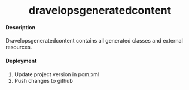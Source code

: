 <h1 align="center">dravelopsgeneratedcontent</h1>

#### Description
Dravelopsgeneratedcontent contains all generated classes and external resources.

#### Deployment
1. Update project version in pom.xml
2. Push changes to github